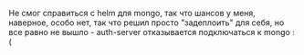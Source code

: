 Не смог справиться с helm для mongo, так что шансов у меня, наверное, особо нет, так что решил просто "задеплоить" для себя, но все равно не вышло - auth-server отказывается подключаться к mongo :(
